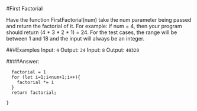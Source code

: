 #First Factorial

Have the function FirstFactorial(num) take the num parameter being passed and return the factorial of it. For example: if num = 4, then your program should return (4 * 3 * 2 * 1) = 24. For the test cases, the range will be between 1 and 18 and the input will always be an integer.

###Examples
Input: ``4``
Output: ``24``
Input: ``8``
Output: ``40320``

####Answer:

````function FirstFactorial(num) { 
  factorial = 1
  for (let i=1;i<num+1;i++){
    factorial *= i
  }
  return factorial; 

}